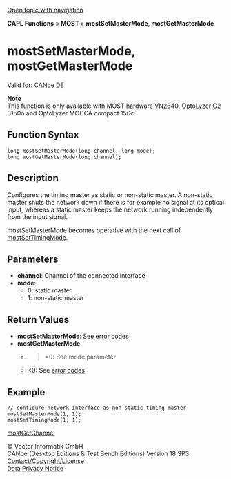 [Open topic with navigation](../../../../../CANoeDEFamily.htm#Topics/CAPLFunctions/MOST/Functions/CAPLfunctionMOSTSetGetMasterMode.md)

**CAPL Functions** » **MOST** » **mostSetMasterMode, mostGetMasterMode**

# mostSetMasterMode, mostGetMasterMode

[Valid for](../../../Shared/FeatureAvailability.md): CANoe DE

**Note**  
This function is only available with MOST hardware VN2640, OptoLyzer G2 3150o and OptoLyzer MOCCA compact 150c.

## Function Syntax

```plaintext
long mostSetMasterMode(long channel, long mode);
long mostGetMasterMode(long channel);
```

## Description

Configures the timing master as static or non-static master. A non-static master shuts the network down if there is for example no signal at its optical input, whereas a static master keeps the network running independently from the input signal.

mostSetMasterMode becomes operative with the next call of [mostSetTimingMode](CAPLfunctionMOSTSetTimingMode.md).

## Parameters

- **channel**: Channel of the connected interface
- **mode**: 
  - 0: static master
  - 1: non-static master

## Return Values

- **mostSetMasterMode**: See [error codes](../CAPLfunctionsMOSTErrorCodes.md)
- **mostGetMasterMode**: 
  - >=0: See mode parameter
  - <0: See [error codes](../CAPLfunctionsMOSTErrorCodes.md)

## Example

```plaintext
// configure network interface as non-static timing master
mostSetMasterMode(1, 1);
mostSetTimingMode(1, 1);
```

[mostGetChannel](CAPLfunctionMOSTGetChannel.md)

© Vector Informatik GmbH  
CANoe (Desktop Editions & Test Bench Editions) Version 18 SP3  
[Contact/Copyright/License](../../../Shared/ContactCopyrightLicense.md)  
[Data Privacy Notice](https://www.vector.com/int/en/company/get-info/privacy-policy/)